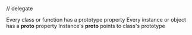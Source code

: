 // delegate

Every class or function has a prototype property 
Every instance or object has a __proto__ property 
Instance's __proto__ points to class's prototype